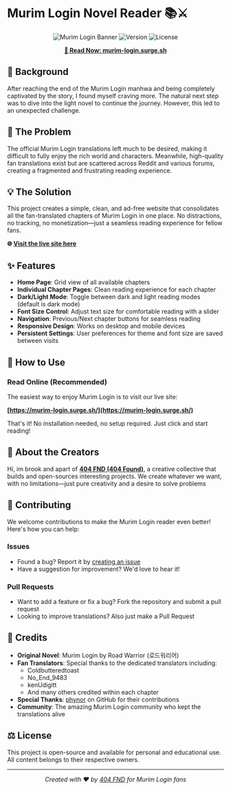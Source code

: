 # Murim Login Novel Reader 📚⚔️

<div align="center">
  
![Murim Login Banner](https://img.shields.io/badge/Murim%20Login-Novel%20Reader-8A2BE2?style=for-the-badge)
![Version](https://img.shields.io/badge/version-1.0-blue?style=for-the-badge)
![License](https://img.shields.io/badge/license-open--source-green?style=for-the-badge)

**[📖 Read Now: murim-login.surge.sh](https://murim-login.surge.sh/)**

</div>

## 📖 Background

After reaching the end of the Murim Login manhwa and being completely captivated by the story, I found myself craving more. The natural next step was to dive into the light novel to continue the journey. However, this led to an unexpected challenge.

## 🤔 The Problem

The official Murim Login translations left much to be desired, making it difficult to fully enjoy the rich world and characters. Meanwhile, high-quality fan translations exist but are scattered across Reddit and various forums, creating a fragmented and frustrating reading experience.

## 💡 The Solution

This project creates a simple, clean, and ad-free website that consolidates all the fan-translated chapters of Murim Login in one place. No distractions, no tracking, no monetization—just a seamless reading experience for fellow fans.

**🌐 [Visit the live site here](https://murim-login.surge.sh/)**

## ✨ Features

- **Home Page**: Grid view of all available chapters
- **Individual Chapter Pages**: Clean reading experience for each chapter
- **Dark/Light Mode**: Toggle between dark and light reading modes (default is dark mode)
- **Font Size Control**: Adjust text size for comfortable reading with a slider
- **Navigation**: Previous/Next chapter buttons for seamless reading
- **Responsive Design**: Works on desktop and mobile devices
- **Persistent Settings**: User preferences for theme and font size are saved between visits

## 🚀 How to Use

### Read Online (Recommended)

The easiest way to enjoy Murim Login is to visit our live site:

**[https://murim-login.surge.sh/](https://murim-login.surge.sh/)**

That's it! No installation needed, no setup required. Just click and start reading!

## 👥 About the Creators
Hi, im brook and apart of **[404 FND (404 Found)](https://github.com/404-fnd)**, a creative collective that builds and open-sources interesting projects. We create whatever we want, with no limitations—just pure creativity and a desire to solve problems

## 🤝 Contributing

We welcome contributions to make the Murim Login reader even better! Here's how you can help:

### Issues
- Found a bug? Report it by [creating an issue](https://github.com/404-fnd/murim-login/issues/new)
- Have a suggestion for improvement? We'd love to hear it!

### Pull Requests
- Want to add a feature or fix a bug? Fork the repository and submit a pull request
- Looking to improve translations? Also just make a Pull Request


## 🙏 Credits

- **Original Novel**: Murim Login by Road Warrior (로드워리어)
- **Fan Translators**: Special thanks to the dedicated translators including:
  - Coldbutteredtoast
  - No_End_9483
  - kenUdigitt
  - And many others credited within each chapter
- **Special Thanks**: [phynor](https://github.com/phynor) on GitHub for their contributions
- **Community**: The amazing Murim Login community who kept the translations alive

## ⚖️ License

This project is open-source and available for personal and educational use. All content belongs to their respective owners.

---

<div align="center">
  <i>Created with ❤️ by <a href="https://github.com/404-fnd">404 FND</a> for Murim Login fans</i>
</div> 